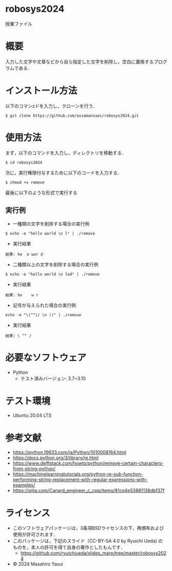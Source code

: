 # robosys2024
授業ファイル
# 概要
入力した文字や文章などから自ら指定した文字を削除し，空白に置換するプログラムである．
# インストール方法
以下のコマンzドを入力し，クローンを行う．
```
$ git clone https://github.com/assamansaas/robosys2024.git
```
# 使用方法
まず，以下のコマンドを入力し，ディレクトリを移動する．
```
$ cd robosys2024
```
次に，実行権限付与するために以下のコードを入力する．
```
$ chmod +x remove
```
最後に以下のような形式で実行する
## 実行例
- 一種類の文字を削除する場合の実行例
```
$ echo -e "hello world \n l" | ./remove
```
- 実行結果
```
結果: he  o wor d
```
- 二種類以上の文字を削除する場合の実行例
```
$ echo -e "hello world \n lod" | ./remove
```
- 実行結果
```
結果: he    w r
```
- 記号が与えられた場合の実行例
```
echo -e "\(^^)/ \n ()" | ./remove
```
- 実行結果
```
結果: \ ^^ /
```
# 必要なソフトウェア
- Python
    - テスト済みバージョン: 3.7~3.10 
# テスト環境
- Ubuntu 20.04 LTS
# 参考文献
- https://python.19633.com/ja/Python/1010008164.html
- https://docs.python.org/3/library/re.html
- https://www.delftstack.com/howto/python/remove-certain-characters-from-string-python/
- https://machinelearningtutorials.org/python-re-sub-function-performing-string-replacement-with-regular-expressions-with-examples/
- https://qiita.com/Canard_engineer_c_cpp/items/81ce4e53881138dbf37f
# ライセンス
- このソフトウェアパッケージは，3条項BSDライセンスの下，再頒布および使用が許可されます．
- このパッケージは，下記のスライド（CC-BY-SA 4.0 by Ryuichi Ueda) のものを，本人の許可を得て自身の著作としたもんです．
	- https://github.com/ryuichiueda/slides_marp/tree/master/robosys2024
- © 2024 Masahiro Yasui
